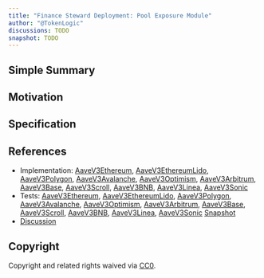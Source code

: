 ```yaml
---
title: "Finance Steward Deployment: Pool Exposure Module"
author: "@TokenLogic"
discussions: TODO
snapshot: TODO
---
```


## Simple Summary

## Motivation

## Specification

## References

- Implementation: [AaveV3Ethereum](https://github.com/bgd-labs/aave-proposals-v3/blob/main/src/20250319_Multi_FinanceStewardDeploymentPoolExposureModule/AaveV3Ethereum_FinanceStewardDeploymentPoolExposureModule_20250319.sol), [AaveV3EthereumLido](https://github.com/bgd-labs/aave-proposals-v3/blob/main/src/20250319_Multi_FinanceStewardDeploymentPoolExposureModule/AaveV3EthereumLido_FinanceStewardDeploymentPoolExposureModule_20250319.sol), [AaveV3Polygon](https://github.com/bgd-labs/aave-proposals-v3/blob/main/src/20250319_Multi_FinanceStewardDeploymentPoolExposureModule/AaveV3Polygon_FinanceStewardDeploymentPoolExposureModule_20250319.sol), [AaveV3Avalanche](https://github.com/bgd-labs/aave-proposals-v3/blob/main/src/20250319_Multi_FinanceStewardDeploymentPoolExposureModule/AaveV3Avalanche_FinanceStewardDeploymentPoolExposureModule_20250319.sol), [AaveV3Optimism](https://github.com/bgd-labs/aave-proposals-v3/blob/main/src/20250319_Multi_FinanceStewardDeploymentPoolExposureModule/AaveV3Optimism_FinanceStewardDeploymentPoolExposureModule_20250319.sol), [AaveV3Arbitrum](https://github.com/bgd-labs/aave-proposals-v3/blob/main/src/20250319_Multi_FinanceStewardDeploymentPoolExposureModule/AaveV3Arbitrum_FinanceStewardDeploymentPoolExposureModule_20250319.sol), [AaveV3Base](https://github.com/bgd-labs/aave-proposals-v3/blob/main/src/20250319_Multi_FinanceStewardDeploymentPoolExposureModule/AaveV3Base_FinanceStewardDeploymentPoolExposureModule_20250319.sol), [AaveV3Scroll](https://github.com/bgd-labs/aave-proposals-v3/blob/main/src/20250319_Multi_FinanceStewardDeploymentPoolExposureModule/AaveV3Scroll_FinanceStewardDeploymentPoolExposureModule_20250319.sol), [AaveV3BNB](https://github.com/bgd-labs/aave-proposals-v3/blob/main/src/20250319_Multi_FinanceStewardDeploymentPoolExposureModule/AaveV3BNB_FinanceStewardDeploymentPoolExposureModule_20250319.sol), [AaveV3Linea](https://github.com/bgd-labs/aave-proposals-v3/blob/main/src/20250319_Multi_FinanceStewardDeploymentPoolExposureModule/AaveV3Linea_FinanceStewardDeploymentPoolExposureModule_20250319.sol), [AaveV3Sonic](https://github.com/bgd-labs/aave-proposals-v3/blob/main/src/20250319_Multi_FinanceStewardDeploymentPoolExposureModule/AaveV3Sonic_FinanceStewardDeploymentPoolExposureModule_20250319.sol)
- Tests: [AaveV3Ethereum](https://github.com/bgd-labs/aave-proposals-v3/blob/main/src/20250319_Multi_FinanceStewardDeploymentPoolExposureModule/AaveV3Ethereum_FinanceStewardDeploymentPoolExposureModule_20250319.t.sol), [AaveV3EthereumLido](https://github.com/bgd-labs/aave-proposals-v3/blob/main/src/20250319_Multi_FinanceStewardDeploymentPoolExposureModule/AaveV3EthereumLido_FinanceStewardDeploymentPoolExposureModule_20250319.t.sol), [AaveV3Polygon](https://github.com/bgd-labs/aave-proposals-v3/blob/main/src/20250319_Multi_FinanceStewardDeploymentPoolExposureModule/AaveV3Polygon_FinanceStewardDeploymentPoolExposureModule_20250319.t.sol), [AaveV3Avalanche](https://github.com/bgd-labs/aave-proposals-v3/blob/main/src/20250319_Multi_FinanceStewardDeploymentPoolExposureModule/AaveV3Avalanche_FinanceStewardDeploymentPoolExposureModule_20250319.t.sol), [AaveV3Optimism](https://github.com/bgd-labs/aave-proposals-v3/blob/main/src/20250319_Multi_FinanceStewardDeploymentPoolExposureModule/AaveV3Optimism_FinanceStewardDeploymentPoolExposureModule_20250319.t.sol), [AaveV3Arbitrum](https://github.com/bgd-labs/aave-proposals-v3/blob/main/src/20250319_Multi_FinanceStewardDeploymentPoolExposureModule/AaveV3Arbitrum_FinanceStewardDeploymentPoolExposureModule_20250319.t.sol), [AaveV3Base](https://github.com/bgd-labs/aave-proposals-v3/blob/main/src/20250319_Multi_FinanceStewardDeploymentPoolExposureModule/AaveV3Base_FinanceStewardDeploymentPoolExposureModule_20250319.t.sol), [AaveV3Scroll](https://github.com/bgd-labs/aave-proposals-v3/blob/main/src/20250319_Multi_FinanceStewardDeploymentPoolExposureModule/AaveV3Scroll_FinanceStewardDeploymentPoolExposureModule_20250319.t.sol), [AaveV3BNB](https://github.com/bgd-labs/aave-proposals-v3/blob/main/src/20250319_Multi_FinanceStewardDeploymentPoolExposureModule/AaveV3BNB_FinanceStewardDeploymentPoolExposureModule_20250319.t.sol), [AaveV3Linea](https://github.com/bgd-labs/aave-proposals-v3/blob/main/src/20250319_Multi_FinanceStewardDeploymentPoolExposureModule/AaveV3Linea_FinanceStewardDeploymentPoolExposureModule_20250319.t.sol), [AaveV3Sonic](https://github.com/bgd-labs/aave-proposals-v3/blob/main/src/20250319_Multi_FinanceStewardDeploymentPoolExposureModule/AaveV3Sonic_FinanceStewardDeploymentPoolExposureModule_20250319.t.sol)
  [Snapshot](TODO)
- [Discussion](TODO)

## Copyright

Copyright and related rights waived via [CC0](https://creativecommons.org/publicdomain/zero/1.0/).
